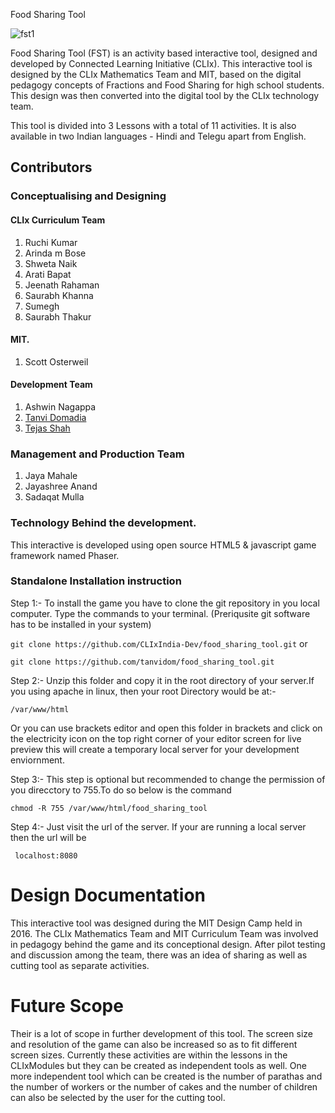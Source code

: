 Food Sharing Tool

![fst1](https://user-images.githubusercontent.com/20156664/41417346-b06cc84c-700a-11e8-9379-1aa962c4916f.png) 


Food Sharing Tool (FST) is an activity based interactive tool, designed and developed by Connected Learning Initiative (CLIx). This interactive tool is designed by the CLIx Mathematics Team and MIT, based on the digital pedagogy concepts of Fractions and Food Sharing for high school students. This design was then converted into the digital tool by the CLIx technology team. 

This tool is divided into 3 Lessons with a total of 11 activities. It is also available in two Indian languages - Hindi and Telegu apart from English.

## Contributors
    
### Conceptualising and Designing

#### CLIx Curriculum Team

1. Ruchi Kumar
2. Arinda m Bose
3. Shweta Naik
4. Arati Bapat 
5. Jeenath Rahaman
6. Saurabh Khanna
7. Sumegh 
8. Saurabh Thakur

#### MIT.
1. Scott Osterweil

#### Development Team

1. Ashwin Nagappa
2. [Tanvi Domadia](https://github.com/tanvidom)
3. [Tejas Shah](https://github.com/Tdnshah) 

### Management and Production Team 
1. Jaya Mahale
2. Jayashree Anand 
3. Sadaqat Mulla 

### Technology Behind the development.
This interactive is developed using open source HTML5 & javascript game framework named Phaser.

### Standalone Installation instruction
Step 1:- To install the game you have to clone the git repository in you local computer. Type the commands to your terminal.
        (Preriqusite git software has to be installed in your system)
    
```git clone https://github.com/CLIxIndia-Dev/food_sharing_tool.git``` 
                      or 
                      
```git clone https://github.com/tanvidom/food_sharing_tool.git```
                      
    
Step 2:- Unzip this folder and copy it in the root directory of your server.If you using apache in linux, then your root Directory would be at:- 

```/var/www/html```
    
Or you can use brackets editor and open this folder in brackets and click on the electricity icon on the top right corner of your editor screen for live preview this will create a temporary local server for your development enviornment.

Step 3:- This step is optional but recommended to change the permission of you direcctory to 755.To do so below is the command

```chmod -R 755 /var/www/html/food_sharing_tool```

Step 4:- Just visit the url of the server. If your are running a local server then the url will be 
    
``` localhost:8080```

# Design Documentation 

This interactive tool was designed during the MIT Design Camp held in 2016. The CLIx Mathematics Team and MIT Curriculum Team was involved in pedagogy behind the game and its conceptional design. 
After pilot testing and discussion among the team, there was an idea of sharing as well as cutting tool as separate activities.

# Future Scope 

Their is a lot of scope in further development of this tool. The screen size and resolution of the game can also be increased so as to fit different screen sizes. Currently these activities are within the lessons in the CLIxModules but they can be created as independent tools as well. One more independent tool which can be created is the number of parathas and the number of workers or the number of cakes and the number of children can also be selected by the user for the cutting tool. 
